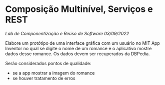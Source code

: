 # Composição Multinível, Serviços e REST
*Lab de Componentização e Reúso de Software 03/09/2022*

Elabore um protótipo de uma interface gráfica com um usuário no MIT App Inventor no qual se digite o nome de um romance e o aplicativo mostre dados desse romance. Os dados devem ser recuperados da DBPedia.

Serão considerados pontos de qualidade:
* se a app mostrar a imagem do romance
* se houver tratamento de erros
